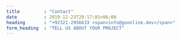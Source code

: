 ```yaml
---
title         : "Contact"
date          : 2019-12-23T20:17:01+06:00
heading       : "+92321-2956633 <span>info@goonline.dev</span>"
form_heading  : "TELL US ABOUT YOUR PROJECT"
---
```


